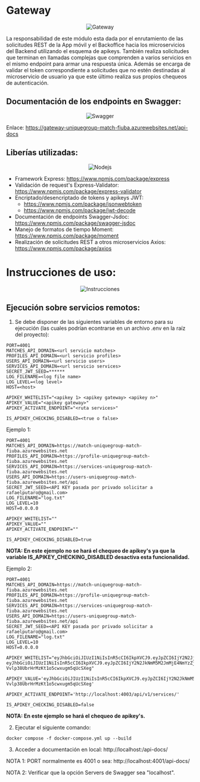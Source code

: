 # Gateway

<center><image src="https://adictosaltrabajo.com/wp-content/uploads/2020/05/client-mssc-with-gateway-1.png" alt="Gateway"></center>

La responsabilidad de este módulo esta dada por el enrutamiento de las solicitudes REST de la App móvil y el Backoffice hacia los microservicios del Backend utilizando el esquema de apikeys. También realiza solicitudes que terminan en llamadas complejas que comprenden a varios servicios en el mismo endpoint para armar una respuesta única. Además se encarga de validar el token correspondiente a solicitudes que no estén destinadas al microservicio de usuario ya que este último realiza sus propios chequeos de autenticación.

## Documentación de los endpoints en Swagger:

<center><image src="https://encrypted-tbn0.gstatic.com/images?q=tbn:ANd9GcS_9WelGnPrPva68rnqGLSPDnb-wNIAgv7ziQ&s" alt="Swagger"></center>


Enlace: https://gateway-uniquegroup-match-fiuba.azurewebsites.net/api-docs

## Liberías utilizadas:
<center><image src="https://encrypted-tbn0.gstatic.com/images?q=tbn:ANd9GcRSJscx615heuSsv1tw02aEq7gBPkLohEBuxw&s" alt="Nodejs"></center>

* Framework Express: https://www.npmjs.com/package/express
* Validación de request's Express-Validator: https://www.npmjs.com/package/express-validator 
* Encriptado/desencriptado de tokens y apikeys JWT: 
    * https://www.npmjs.com/package/jsonwebtoken
    * https://www.npmjs.com/package/jwt-decode
* Documentación de endpoints Swagger-Jsdoc: https://www.npmjs.com/package/swagger-jsdoc
* Manejo de formatos de tiempo Moment: https://www.npmjs.com/package/moment
* Realización de solicitudes REST a otros microservicios Axios: https://www.npmjs.com/package/axios

# Instrucciones de uso:

<center><image src="https://miro.medium.com/v2/resize:fit:512/1*Bue3__BaT0wSxwB0zTh-gw.png" alt="Instrucciones"></center>

## Ejecución sobre servicios remotos:

1) Se debe disponer de las siguientes variables de entorno para su ejecución (las cuales podrían
econtrarse en un archivo .env en la raíz del proyecto):

```
PORT=4001
MATCHES_API_DOMAIN=<url servicio matches>
PROFILES_API_DOMAIN=<url servicio profiles>
USERS_API_DOMAIN=<url servicio users>
SERVICES_API_DOMAIN=<url servicio services>
SECRET_JWT_SEED=******
LOG_FILENAME=<log file name>
LOG_LEVEL=<log level>
HOST=<host>

APIKEY_WHITELIST="<apikey 1> <apikey gateway> <apikey n>"
APIKEY_VALUE="<apikey gateway>"
APIKEY_ACTIVATE_ENDPOINT="<ruta services>"

IS_APIKEY_CHECKING_DISABLED=<true o false>
```
Ejemplo 1:

```
PORT=4001
MATCHES_API_DOMAIN=https://match-uniquegroup-match-fiuba.azurewebsites.net
PROFILES_API_DOMAIN=https://profile-uniquegroup-match-fiuba.azurewebsites.net
SERVICES_API_DOMAIN=https://services-uniquegroup-match-fiuba.azurewebsites.net
USERS_API_DOMAIN=https://users-uniquegroup-match-fiuba.azurewebsites.net/api
SECRET_JWT_SEED=<API KEY pasada por privado solicitar a rafaelputaro@gmail.com>
LOG_FILENAME="log.txt"
LOG_LEVEL=10
HOST=0.0.0.0

APIKEY_WHITELIST=""
APIKEY_VALUE=""
APIKEY_ACTIVATE_ENDPOINT=""

IS_APIKEY_CHECKING_DISABLED=true
```
**NOTA: En este ejemplo no se hará el chequeo de apikey's ya que la variable IS_APIKEY_CHECKING_DISABLED desactiva esta funcionalidad.**

Ejemplo 2:

```
PORT=4001
MATCHES_API_DOMAIN=https://match-uniquegroup-match-fiuba.azurewebsites.net
PROFILES_API_DOMAIN=https://profile-uniquegroup-match-fiuba.azurewebsites.net
SERVICES_API_DOMAIN=https://services-uniquegroup-match-fiuba.azurewebsites.net
USERS_API_DOMAIN=https://users-uniquegroup-match-fiuba.azurewebsites.net/api
SECRET_JWT_SEED=<API KEY pasada por privado solicitar a rafaelputaro@gmail.com>
LOG_FILENAME="log.txt"
LOG_LEVEL=10
HOST=0.0.0.0

APIKEY_WHITELIST="eyJhbGciOiJIUzI1NiIsInR5cCI6IkpXVCJ9.eyJpZCI6IjY2N2JjZTAyMmZmM2EyNGVhMmZlYzczMiIsImJhc2VVcmwiOiJodHRwOi8vbG9jYWxob3N0OjQwMDMiLCJ0eXBlIjoic2VydmljZSIsImV4cCI6MTcxOTM5MzI5OH0.jekCLZWfl1dhFiwFddHj1k3D38u2mtcQ_AXbSKwHcQQ eyJhbGciOiJIUzI1NiIsInR5cCI6IkpXVCJ9.eyJpZCI6IjY2N2JkNmM5M2JmMjE4NmYzZjg2ZDg4OSIsImJhc2VVcmwiOiJodHRwOi8vbG9jYWxob3N0OjQwMDAiLCJ0eXBlIjoidXNlciIsImV4cCI6MTcyNzE2Nzk0NX0.iFoGnJmUUU-Vvlp38UbrHrMzKt1o5cwxugm5qUcSXeg"

APIKEY_VALUE='eyJhbGciOiJIUzI1NiIsInR5cCI6IkpXVCJ9.eyJpZCI6IjY2N2JkNmM5M2JmMjE4NmYzZjg2ZDg4OSIsImJhc2VVcmwiOiJodHRwOi8vbG9jYWxob3N0OjQwMDAiLCJ0eXBlIjoidXNlciIsImV4cCI6MTcyNzE2Nzk0NX0.iFoGnJmUUU-Vvlp38UbrHrMzKt1o5cwxugm5qUcSXeg'

APIKEY_ACTIVATE_ENDPOINT='http://localhost:4003/api/v1/services/'

IS_APIKEY_CHECKING_DISABLED=false
```
**NOTA: En este ejemplo se hará el chequeo de apikey's.**

2) Ejecutar el siguiente comando:

```
docker compose -f docker-compose.yml up --build
```

3) Acceder a documentación en local: http://localhost:<PORT>/api-docs/

NOTA 1: PORT normalmente es 4001 o sea: http://localhost:4001/api-docs/

NOTA 2: Verificar que la opción Servers de Swagger sea "localhost".
